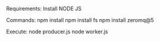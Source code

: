 Requirements:
    Install NODE JS

Commands:
    npm install
    npm install fs
    npm install zeromq@5

Execute:
    node producer.js
    node worker.js